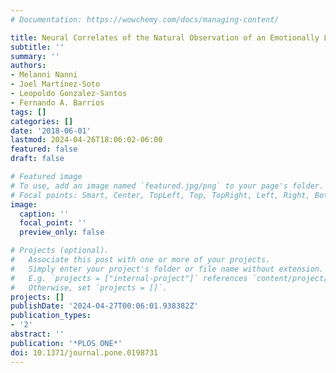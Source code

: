 ```yaml
---
# Documentation: https://wowchemy.com/docs/managing-content/

title: Neural Correlates of the Natural Observation of an Emotionally Loaded Video
subtitle: ''
summary: ''
authors:
- Melanni Nanni
- Joel Martínez-Soto
- Leopoldo Gonzalez-Santos
- Fernando A. Barrios
tags: []
categories: []
date: '2018-06-01'
lastmod: 2024-04-26T18:06:02-06:00
featured: false
draft: false

# Featured image
# To use, add an image named `featured.jpg/png` to your page's folder.
# Focal points: Smart, Center, TopLeft, Top, TopRight, Left, Right, BottomLeft, Bottom, BottomRight.
image:
  caption: ''
  focal_point: ''
  preview_only: false

# Projects (optional).
#   Associate this post with one or more of your projects.
#   Simply enter your project's folder or file name without extension.
#   E.g. `projects = ["internal-project"]` references `content/project/deep-learning/index.md`.
#   Otherwise, set `projects = []`.
projects: []
publishDate: '2024-04-27T00:06:01.938382Z'
publication_types:
- '2'
abstract: ''
publication: '*PLOS ONE*'
doi: 10.1371/journal.pone.0198731
---
```

